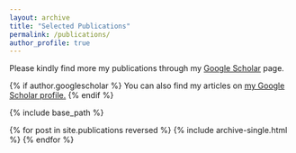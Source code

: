 ```yaml
---
layout: archive
title: "Selected Publications"
permalink: /publications/
author_profile: true
---
```

Please kindly find more my publications through my [Google Scholar](https://scholar.google.com/citations?user=PJbOQBMAAAAJ&hl=en) page.

{% if author.googlescholar %}
  You can also find my articles on <u><a href="{{author.googlescholar}}">my Google Scholar profile</a>.</u>
{% endif %}

{% include base_path %}

{% for post in site.publications reversed %}
  {% include archive-single.html %}
{% endfor %}
